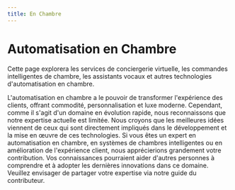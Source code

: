 ```yaml
---
title: En Chambre
---
```


# Automatisation en Chambre

Cette page explorera les services de conciergerie virtuelle, les commandes intelligentes de chambre, les assistants vocaux et autres technologies d'automatisation en chambre.

L'automatisation en chambre a le pouvoir de transformer l'expérience des clients, offrant commodité, personnalisation et luxe moderne. Cependant, comme il s'agit d'un domaine en évolution rapide, nous reconnaissons que notre expertise actuelle est limitée. Nous croyons que les meilleures idées viennent de ceux qui sont directement impliqués dans le développement et la mise en œuvre de ces technologies. Si vous êtes un expert en automatisation en chambre, en systèmes de chambres intelligentes ou en amélioration de l'expérience client, nous apprécierions grandement votre contribution. Vos connaissances pourraient aider d'autres personnes à comprendre et à adopter les dernières innovations dans ce domaine. Veuillez envisager de partager votre expertise via notre guide du contributeur.
